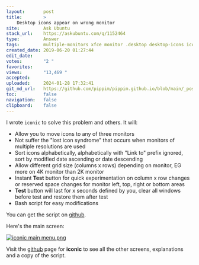 ```yaml
---
layout:       post
title:        >
    Desktop icons appear on wrong monitor
site:         Ask Ubuntu
stack_url:    https://askubuntu.com/q/1152464
type:         Answer
tags:         multiple-monitors xfce monitor .desktop desktop-icons iconic
created_date: 2019-06-20 01:27:44
edit_date:    
votes:        "2 "
favorites:    
views:        "13,469 "
accepted:     
uploaded:     2024-01-28 17:32:41
git_md_url:   https://github.com/pippim/pippim.github.io/blob/main/_posts/2019/2019-06-20-Desktop-icons-appear-on-wrong-monitor.md
toc:          false
navigation:   false
clipboard:    false
---
```


I wrote `iconic` to solve this problem and others. It will:

- Allow you to move icons to any of three monitors
- Not suffer the "lost icon syndrome" that occurs when monitors of multiple resolutions are used
- Sort icons alphabetically, alphabetically with "Link to" prefix ignored, sort by modified date ascending or date descending
- Allow different grid size (columns x rows) depending on monitor, EG more on 4K monitor than 2K monitor
- Instant **Test** button for quick experimentation on column x row changes or reserved space changes for monitor left, top, right or bottom areas
- **Test** button will last for x seconds defined by you, clear all windows before test and restore them after test
- Bash script for easy modifications

You can get the script on [github][1].

Here's the main screen:

[![iconic main menu.png][2]][2]

Visit the [github][1] page for **iconic** to see all the other screens, explanations and a copy of the script.


  [1]: https://github.com/WinEunuuchs2Unix/iconic
  [2]: https://i.stack.imgur.com/Q45Pz.png
